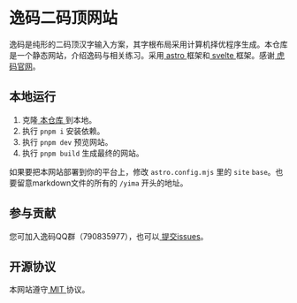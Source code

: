 # 逸码二码顶网站
逸码是纯形的二码顶汉字输入方案，其字根布局采用计算机择优程序生成。本仓库是一个静态网站，介绍逸码与相关练习。采用[ astro ](https://astro.build/)框架和[ svelte ](https://svelte.dev/)框架。感谢[ 虎码官网](https://www.tiger-code.com/)。

## 本地运行
1. 克隆[ 本仓库 ](https://www.github.com/yb6b/yima-website)到本地。
2. 执行 `pnpm i` 安装依赖。
3. 执行 `pnpm dev` 预览网站。
4. 执行 `pnpm build` 生成最终的网站。

如果要把本网站部署到你的平台上，修改 `astro.config.mjs` 里的 `site` `base`。也要留意markdown文件的所有的 `/yima` 开头的地址。

## 参与贡献
您可加入逸码QQ群（790835977），也可以[ 提交issues](https://github.com/yb6b/yima/issues)。

## 开源协议
本网站遵守[ MIT ](LICENSE)协议。